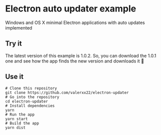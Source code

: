 # Electron auto updater example

Windows and OS X minimal Electron applications with auto updates implemented

## Try it
The latest version of this example is 1.0.2. So, you can download the 1.0.1 one and see how the app finds the new version and downloads it 🎉

## Use it
```
# Clone this repository
git clone https://github.com/valerxx22/electron-updater
# Go into the repository
cd electron-updater
# Install dependencies
yarn
# Run the app
yarn start
# Build the app
yarn dist
```
